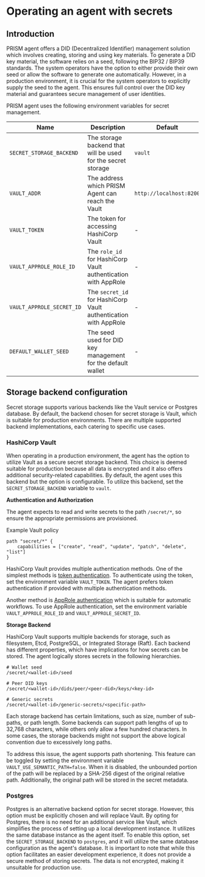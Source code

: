 # Operating an agent with secrets

## Introduction

PRISM agent offers a DID (Decentralized Identifier) management solution
which involves creating, storing and using key materials.
To generate a DID key material, the software relies on a seed, following the BIP32 / BIP39 standards.
The system operators have the option to either provide their own seed or
allow the software to generate one automatically. However, in a production environment,
it is crucial for the system operators to explicitly supply the seed to the agent.
This ensures full control over the DID key material and guarantees secure management of user identities.

PRISM agent uses the following environment variables for secret management.

| Name                     | Description                                                     | Default                 |
|--------------------------|-----------------------------------------------------------------|-------------------------|
| `SECRET_STORAGE_BACKEND` | The storage backend that will be used for the secret storage    | `vault`                 |
| `VAULT_ADDR`             | The address which PRISM Agent can reach the Vault               | `http://localhost:8200` |
| `VAULT_TOKEN`            | The token for accessing HashiCorp Vault                         | -                       |
| `VAULT_APPROLE_ROLE_ID`  | The `role_id` for HashiCorp Vault authentication with AppRole   | -                       |
| `VAULT_APPROLE_SECRET_ID`| The `secret_id` for HashiCorp Vault authentication with AppRole | -                       |
| `DEFAULT_WALLET_SEED`    | The seed used for DID key management for the default wallet     | -                       |

## Storage backend configuration

Secret storage supports various backends like the Vault service or Postgres database.
By default, the backend chosen for secret storage is Vault, which is suitable for production environments.
There are multiple supported backend implementations, each catering to specific use cases.

### HashiCorp Vault

When operating in a production environment, the agent has the option to utilize Vault
as a secure secret storage backend. This choice is deemed suitable for production because
all data is encrypted and it also offers additional security-related capabilities.
By default, the agent uses this backend but the option is configurable.
To utilize this backend, set the `SECRET_STORAGE_BACKEND` variable to `vault`.

__Authentication and Authorization__

The agent expects to read and write secrets to the path `/secret/*`,
so ensure the appropriate permissions are provisioned.

Example Vault policy

```
path "secret/*" {
    capabilities = ["create", "read", "update", "patch", "delete", "list"]
}
```

HashiCorp Vault provides multiple authentication methods.
One of the simplest methods is [token authentication](https://developer.hashicorp.com/vault/docs/auth/token).
To authenticate using the token, set the environment variable `VAULT_TOKEN`.
The agent prefers token authentication if provided with multiple authentication methods.

Another method is [AppRole authentication](https://developer.hashicorp.com/vault/docs/auth/approle) which is suitable for automatic workflows.
To use AppRole authentication, set the environment variable `VAULT_APPROLE_ROLE_ID` and `VAULT_APPROLE_SECRET_ID`.

__Storage Backend__

HashiCorp Vault supports multiple backends for storage, such as filesystem, Etcd, PostgreSQL, or Integrated Storage (Raft).
Each backend has different properties, which have implications for how secrets can be stored.
The agent logically stores secrets in the following hierarchies.

```
# Wallet seed
/secret/<wallet-id>/seed

# Peer DID keys
/secret/<wallet-id>/dids/peer/<peer-did>/keys/<key-id>

# Generic secrets
/secret/<wallet-id>/generic-secrets/<specific-path>
```

Each storage backend has certain limitations, such as size, number of sub-paths, or path length.
Some backends can support path lengths of up to 32,768 characters, while others only allow a few hundred characters.
In some cases, the storage backends might not support the above logical convention due to excessively long paths.

To address this issue, the agent supports path shortening.
This feature can be toggled by setting the environment variable `VAULT_USE_SEMANTIC_PATH=false`.
When it is disabled, the unbounded portion of the path will be replaced by a SHA-256 digest of the original relative path.
Additionally, the original path will be stored in the secret metadata.


### Postgres

Postgres is an alternative backend option for secret storage.
However, this option must be explicitly chosen and will replace Vault.
By opting for Postgres, there is no need for an additional service like Vault,
which simplifies the process of setting up a local development instance.
It utilizes the same database instance as the agent itself. To enable this option,
set the `SECRET_STORAGE_BACKEND` to `postgres`, and it will utilize the same database
configuration as the agent's database. It is important to note that while this option
facilitates an easier development experience, it does not provide a secure method of storing secrets.
The data is not encrypted, making it unsuitable for production use.
